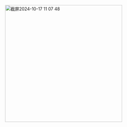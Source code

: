 <img width="383" alt="截屏2024-10-17 11 07 48" src="https://github.com/user-attachments/assets/28c267af-6173-476d-8e04-4d5e2caeee9f">
